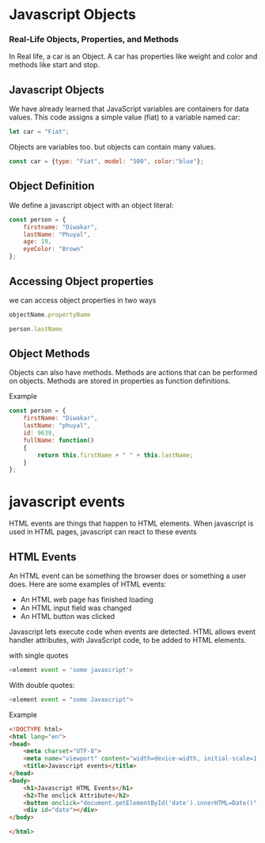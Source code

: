 # Javascript Objects

### Real-Life Objects, Properties, and Methods

In Real life, a car is an Object. A car has properties like weight and color and methods like start and stop. 

## Javascript Objects 
We have already learned that JavaScript variables are containers for data values. This code assigns a simple value (fiat) to a variable named car:
```js
let car = "Fiat";
```
Objects are variables too. but objects can contain many values. 
```js
const car = {type: "Fiat", model: "500", color:"blue"};
```

## Object Definition
We define a javascript object with an object literal:
```js
const person = {
    firstname: "Diwakar",
    lastName: "Phuyal",
    age: 19,
    eyeColor: "Brown"
};
```
## Accessing Object properties 
we can access object properties in two ways 
```js
objectName.propertyName
```
```js
person.lastName
```
## Object Methods
Objects can also have methods. Methods are actions that can be performed on objects. Methods are stored in properties as function definitions.

Example
```js
const person = {
    firstName: "Diwakar",
    lastName: "phuyal",
    id: 9639,
    fullName: function()
    {
        return this.firstName + " " + this.lastName;
    }
};

```
# javascript events

HTML events are things that happen to HTML elements. When javascript is used in HTML pages, javascript can react to these events 

## HTML Events
An HTML event can be something the browser does or something a user does. Here are some examples of HTML events:

- An HTML web page has finished loading
- An HTML input field was changed 
- An HTML button was clicked 

Javascript lets execute code when events are detected. HTML allows event handler attributes, with JavaScript code, to be added to HTML elements.

with single quotes
```js
<element event = 'some javascript'>
```
With double quotes:
```js
<element event = "some Javascript">
````
Example
```html
<!DOCTYPE html>
<html lang="en">
<head>
    <meta charset="UTF-8">
    <meta name="viewport" content="width=device-width, initial-scale=1.0">
    <title>Javascript events</title>
</head>
<body>
    <h1>Javascript HTML Events</h1>
    <h2>The onclick Attribute</h2>
    <button onclick="document.getElementById('date').innerHTML=Date()" >Click for date</button>
    <div id="date"></div>
</body>

</html>
```
